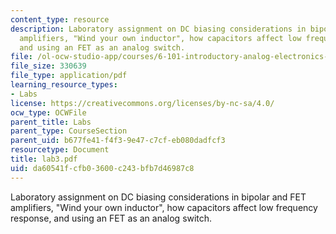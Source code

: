 ```yaml
---
content_type: resource
description: Laboratory assignment on DC biasing considerations in bipolar and FET
  amplifiers, "Wind your own inductor", how capacitors affect low frequency response,
  and using an FET as an analog switch.
file: /ol-ocw-studio-app/courses/6-101-introductory-analog-electronics-laboratory-spring-2007/da60541fcfb03600c243bfb7d46987c8_lab3.pdf
file_size: 330639
file_type: application/pdf
learning_resource_types:
- Labs
license: https://creativecommons.org/licenses/by-nc-sa/4.0/
ocw_type: OCWFile
parent_title: Labs
parent_type: CourseSection
parent_uid: b677fe41-f4f3-9e47-c7cf-eb080dadfcf3
resourcetype: Document
title: lab3.pdf
uid: da60541f-cfb0-3600-c243-bfb7d46987c8
---
```

Laboratory assignment on DC biasing considerations in bipolar and FET amplifiers, "Wind your own inductor", how capacitors affect low frequency response, and using an FET as an analog switch.